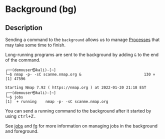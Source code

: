 # Background (bg)
## Description

Sending a command to the `background` allows us to manage [Processes](../../../Knowledge%20Base/Linux%20Fundamentals/12%20Processes%20and%20Monitoring.md#Processes) that may take some time to finish. 

Long-running programs are sent to the background by adding `&` to the end of the command. 

```
┌──(demouser㉿kali)-[~]
└─$ nmap -p- -sC scanme.nmap.org &                            130 ⨯
[1] 47596

Starting Nmap 7.92 ( https://nmap.org ) at 2022-01-20 21:18 EST
┌──(demouser㉿kali)-[~]
└─$ jobs                                                        
[1]  + running    nmap -p- -sC scanme.nmap.org
```

You can send a running command to the background after it started by using <kbd>ctrl</lbd>+<kbd>Z</kbd>.

See [jobs](jobs.md) and [fg](fg.md) for more information on managing jobs in the background and foreground. 